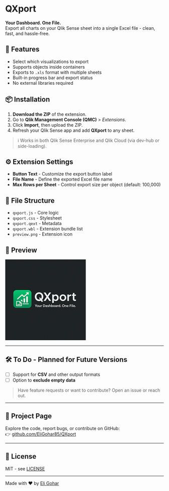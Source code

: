 # QXport

**Your Dashboard. One File.**  
Export all charts on your Qlik Sense sheet into a single Excel file - clean, fast, and hassle-free.

## 🌟 Features
- Select which visualizations to export
- Supports objects inside containers
- Exports to `.xls` format with multiple sheets
- Built-in progress bar and export status
- No external libraries required

## 📦 Installation

1. **Download the ZIP** of the extension.
2. Go to **Qlik Management Console (QMC)** > *Extensions*.
3. Click **Import**, then upload the ZIP.
4. Refresh your Qlik Sense app and add **QXport** to any sheet.

> ℹ️ Works in both Qlik Sense Enterprise and Qlik Cloud (via dev-hub or side-loading).

## ⚙️ Extension Settings
- **Button Text** - Customize the export button label
- **File Name** - Define the exported Excel file name
- **Max Rows per Sheet** - Control export size per object (default: 100,000)

## 📁 File Structure
- `qxport.js` - Core logic
- `qxport.css` - Stylesheet
- `qxport.qext` - Metadata
- `qxport.wbl` - Extension bundle list
- `preview.png` - Extension icon

## 📸 Preview
![preview](preview.png)

---

## 🛠️ To Do - Planned for Future Versions

- [ ] Support for **CSV** and other output formats
- [ ] Option to **exclude empty data**

> Have feature requests or want to contribute? Open an issue or reach out.

---

## 🔗 Project Page

Explore the code, report bugs, or contribute on GitHub:  
👉 [github.com/EliGohar85/QXport](https://github.com/EliGohar85/QXport)

---

## 📜 License
MIT - see [LICENSE](LICENSE)

---

Made with ❤️ by [Eli Gohar](https://www.linkedin.com/in/eligohar/)
